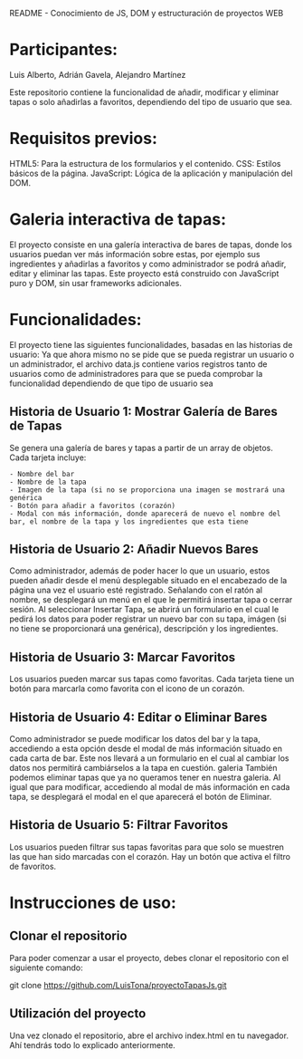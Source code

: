 README - Conocimiento de JS, DOM y estructuración de proyectos WEB

# Participantes:

Luis Alberto, Adrián Gavela, Alejandro Martínez

Este repositorio contiene la funcionalidad de añadir, modificar y eliminar tapas o solo añadirlas a favoritos, dependiendo del tipo de usuario que sea.

# Requisitos previos:

HTML5: Para la estructura de los formularios y el contenido.
CSS: Estilos básicos de la página.
JavaScript: Lógica de la aplicación y manipulación del DOM.

# Galeria interactiva de tapas:

El proyecto consiste en una galería interactiva de bares de tapas, donde los usuarios puedan ver más información sobre estas, por ejemplo sus ingredientes y añadirlas a favoritos y como administrador se podrá añadir, editar y eliminar las tapas. Este proyecto está construido con JavaScript puro y DOM, sin usar frameworks adicionales.

# Funcionalidades:

El proyecto tiene las siguientes funcionalidades, basadas en las historias de usuario:
Ya que ahora mismo no se pide que se pueda registrar un usuario o un administrador, el archivo data.js contiene varios registros tanto de usuarios como de administradores para que se pueda comprobar la funcionalidad dependiendo de que tipo de usuario sea 

## Historia de Usuario 1: Mostrar Galería de Bares de Tapas

Se genera una galería de bares y tapas a partir de un array de objetos. Cada tarjeta incluye:

	- Nombre del bar
	- Nombre de la tapa
	- Imagen de la tapa (si no se proporciona una imagen se mostrará una genérica
	- Botón para añadir a favoritos (corazón)
	- Modal con más información, donde aparecerá de nuevo el nombre del bar, el nombre de la tapa y los ingredientes que esta tiene

## Historia de Usuario 2: Añadir Nuevos Bares

Como administrador, además de poder hacer lo que un usuario, estos pueden añadir desde el menú desplegable situado en el encabezado de la página una vez el usuario esté registrado. Señalando con el ratón al nombre, se desplegará un menú en el que le permitirá insertar tapa o cerrar sesión. Al seleccionar Insertar Tapa, se abrirá un formulario en el cual le pedirá los datos para poder registrar un nuevo bar con su tapa, imágen (si no tiene se proporcionará una genérica), descripción y los ingredientes.

## Historia de Usuario 3: Marcar Favoritos

Los usuarios pueden marcar sus tapas como favoritas.
Cada tarjeta tiene un botón para marcarla como favorita con el icono de un corazón.

## Historia de Usuario 4: Editar o Eliminar Bares
Como administrador se puede modificar los datos del bar y la tapa, accediendo a esta opción desde el modal de más información situado en cada carta de bar. Este nos llevará a un formulario en el cual al cambiar los datos nos permitirá cambiárselos a la tapa en cuestión.
galeria
También podemos eliminar tapas que ya no queramos tener en nuestra galeria. Al igual que para modificar, accediendo al modal de más información en cada tapa, se desplegará el modal en el que aparecerá el botón de Eliminar.

## Historia de Usuario 5: Filtrar Favoritos

Los usuarios pueden filtrar sus tapas favoritas para que solo se muestren las que han sido marcadas con el corazón. 
Hay un botón que activa el filtro de favoritos.

# Instrucciones de uso:

## Clonar el repositorio

Para poder comenzar a usar el proyecto, debes clonar el repositorio con el siguiente comando:

git clone https://github.com/LuisTona/proyectoTapasJs.git

## Utilización del proyecto

Una vez clonado el repositorio, abre el archivo index.html en tu navegador. Ahí tendrás todo lo explicado anteriormente.

